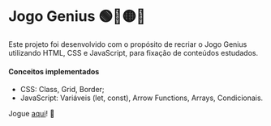 # Jogo Genius 🟢🔴🟡🔵

Este projeto foi desenvolvido com o propósito de recriar o Jogo Genius utilizando HTML, CSS e JavaScript, para fixação de conteúdos estudados.

#### Conceitos implementados 

 - CSS: Class, Grid, Border;
 - JavaScript: Variáveis (let, const), Arrow Functions, Arrays, Condicionais.

Jogue [aqui](https://luisacpaim.github.io/jogo-genius/)! 🚀